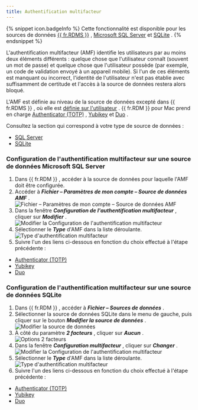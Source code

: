```yaml
---
title: Authentification multifacteur
---
```

{% snippet icon.badgeInfo %} 
Cette fonctionnalité est disponible pour les sources de données [{{ fr.RDMS }}](/fr/rdm/mac/data-sources/data-sources-types/advanced-data-sources/server/) , [Microsoft SQL Server](/fr/rdm/mac/data-sources/data-sources-types/advanced-data-sources/microsoft-sql-server/configure-sql-server/) et [SQLite](/fr/rdm/mac/data-sources/data-sources-types/sqlite/) . 
{% endsnippet %}
 

L'authentification multifacteur (AMF) identifie les utilisateurs par au moins deux éléments différents : quelque chose que l'utilisateur connaît (souvent un mot de passe) et quelque chose que l'utilisateur possède (par exemple, un code de validation envoyé à un appareil mobile). Si l'un de ces éléments est manquant ou incorrect, l'identité de l'utilisateur n'est pas établie avec suffisamment de certitude et l'accès à la source de données restera alors bloqué.  

L'AMF est définie au niveau de la source de données excepté dans {{ fr.RDMS }} , où elle est [définie sur l'utilisateur](/fr/server/web-interface/administration/configuration/server-settings/security/two-factor/) . {{ fr.RDM }} pour Mac prend en charge [Authenticator (TOTP)](/fr/rdm/mac/data-sources/multi-factor-authentication/authenticator-totp/) , [Yubikey](/fr/rdm/mac/data-sources/multi-factor-authentication/yubikey/) et [Duo](/fr/rdm/mac/data-sources/multi-factor-authentication/duo/) .  

Consultez la section qui correspond à votre type de source de données :  

* [SQL Server](#configuration-de-lauthentification-multifacteur-sur-une-source-de-données-microsoft-sql-server) 
* [SQLite](#configuration-de-lauthentification-multifacteur-sur-une-source-de-données-sqlite) 

### Configuration de l'authentification multifacteur sur une source de données Microsoft SQL Server 

1. Dans {{ fr.RDM }} , accéder à la source de données pour laquelle l'AMF doit être configurée. 
1. Accéder à ***Fichier – Paramètres de mon compte – Source de données AMF*** .  
![Fichier – Paramètres de mon compte – Source de données AMF](/img/fr/rdm/mac/RDMMac2046.png) 
1. Dans la fenêtre ***Configuration de l'authentification multifacteur*** , cliquer sur ***Modifier*** .  
![Modifier la Configuration de l'authentification multifacteur](/img/fr/rdm/mac/RDMMac2044.png) 
1. Sélectionner le ***Type*** d'AMF dans la liste déroulante.  
![Type d'authentification multifacteur](/img/fr/rdm/mac/RDMMac2045.png) 
1. Suivre l'un des liens ci-dessous en fonction du choix effectué à l'étape précédente :  
* [Authenticator (TOTP)](/fr/rdm/mac/data-sources/multi-factor-authentication/authenticator-totp/) 
* [Yubikey](/fr/rdm/mac/data-sources/multi-factor-authentication/yubikey/) 
* [Duo](/fr/rdm/mac/data-sources/multi-factor-authentication/duo/) 

### Configuration de l'authentification multifacteur sur une source de données SQLite 

1. Dans {{ fr.RDM }} , accéder à ***Fichier – Sources de données*** . 
1. Sélectionner la source de données SQLite dans le menu de gauche, puis cliquer sur le bouton ***Modifier la source de données*** .  
![Modifier la source de données](/img/fr/rdm/mac/RDMMac2047.png) 
1. À côté du paramètre ***2 facteurs*** , cliquer sur ***Aucun*** .  
![Options 2 facteurs](/img/fr/rdm/mac/RDMMac2048.png) 
1. Dans la fenêtre ***Configuration multifacteur*** , cliquer sur ***Changer*** .  
![Modifier la Configuration de l'authentification multifacteur](/img/fr/rdm/mac/RDMMac2044.png) 
1. Sélectionner le ***Type*** d'AMF dans la liste déroulante.  
![Type d'authentification multifacteur](/img/fr/rdm/mac/RDMMac2045.png) 
1. Suivre l'un des liens ci-dessous en fonction du choix effectué à l'étape précédente : 
* [Authenticator (TOTP)](/fr/rdm/mac/data-sources/multi-factor-authentication/authenticator-totp/) 
* [Yubikey](/fr/rdm/mac/data-sources/multi-factor-authentication/yubikey/) 
* [Duo](/fr/rdm/mac/data-sources/multi-factor-authentication/duo/) 


